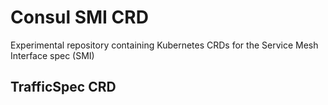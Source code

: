 # Consul SMI CRD
Experimental repository containing Kubernetes CRDs for the Service Mesh Interface spec (SMI)

## TrafficSpec CRD
